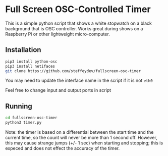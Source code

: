 # Full Screen OSC-Controlled Timer

This is a simple python script that shows a white stopwatch on a black background that is OSC controller.  Works great during shows on a Raspberry Pi or other lightweight micro-computer.

## Installation

```sh
pip3 install python-osc
pip3 install netifaces
git clone https://github.com/steffeydev/fullscreen-osc-timer
```

You may need to update the interface name in the script if it is not `eth0`

Feel free to change input and output ports in script

## Running

```sh
cd fullscreen-osc-timer
python3 timer.py
```

Note: the timer is based on a differential between the start time and the current time, so the count will never be more than 1 second off.  However, this may cause strange jumps (+/- 1 sec) when starting and stopping; this is expeced and does not effect the accuracy of the timer.
